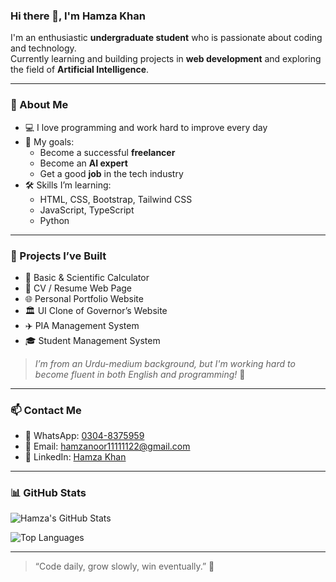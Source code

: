 ### Hi there 👋, I'm Hamza Khan

I'm an enthusiastic **undergraduate student** who is passionate about coding and technology.  
Currently learning and building projects in **web development** and exploring the field of **Artificial Intelligence**.

---

### 🧠 About Me
- 💻 I love programming and work hard to improve every day  
- 🎯 My goals:
  - Become a successful **freelancer**
  - Become an **AI expert**
  - Get a good **job** in the tech industry  
- 🛠️ Skills I’m learning:
  - HTML, CSS, Bootstrap, Tailwind CSS
  - JavaScript, TypeScript
  - Python

---

### 🚀 Projects I’ve Built
- 🧮 Basic & Scientific Calculator
- 📄 CV / Resume Web Page
- 🌐 Personal Portfolio Website
- 🏛️ UI Clone of Governor’s Website
- ✈️ PIA Management System
- 🎓 Student Management System

> *I’m from an Urdu-medium background, but I'm working hard to become fluent in both English and programming!* 💪

---

### 📫 Contact Me
- 📱 WhatsApp: [0304-8375959](https://wa.me/923048375959)
- 📧 Email: [hamzanoor11111122@gmail.com](mailto:hamzanoor11111122@gmail.com)
- 🔗 LinkedIn: [Hamza Khan](https://www.linkedin.com/in/hamza-khan-691b75268/)

---

### 📊 GitHub Stats

![Hamza's GitHub Stats](https://github-readme-stats.vercel.app/api?username=Hamzabhai797&show_icons=true&theme=radical)

![Top Languages](https://github-readme-stats.vercel.app/api/top-langs/?username=Hamzabhai797&layout=compact&theme=radical)

---

> “Code daily, grow slowly, win eventually.” 🚀
